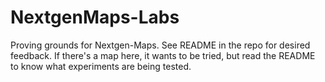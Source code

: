 # NextgenMaps-Labs
Proving grounds for Nextgen-Maps. See README in the repo for desired feedback. If there's a map here, it wants to be tried, but read the README to know what experiments are being tested.
